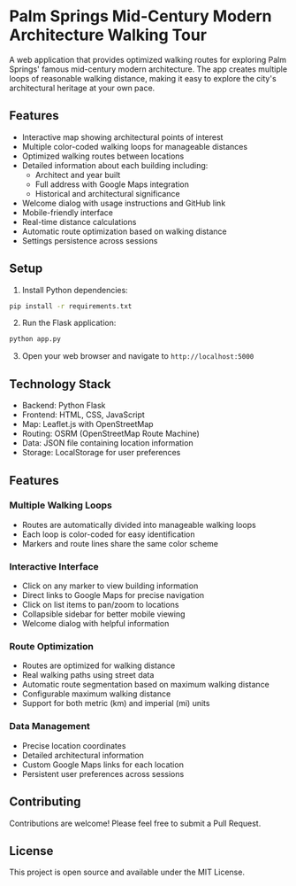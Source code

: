 # Palm Springs Mid-Century Modern Architecture Walking Tour

A web application that provides optimized walking routes for exploring Palm Springs' famous mid-century modern architecture. The app creates multiple loops of reasonable walking distance, making it easy to explore the city's architectural heritage at your own pace.

## Features
- Interactive map showing architectural points of interest
- Multiple color-coded walking loops for manageable distances
- Optimized walking routes between locations
- Detailed information about each building including:
  - Architect and year built
  - Full address with Google Maps integration
  - Historical and architectural significance
- Welcome dialog with usage instructions and GitHub link
- Mobile-friendly interface
- Real-time distance calculations
- Automatic route optimization based on walking distance
- Settings persistence across sessions

## Setup
1. Install Python dependencies:
```bash
pip install -r requirements.txt
```

2. Run the Flask application:
```bash
python app.py
```

3. Open your web browser and navigate to `http://localhost:5000`

## Technology Stack
- Backend: Python Flask
- Frontend: HTML, CSS, JavaScript
- Map: Leaflet.js with OpenStreetMap
- Routing: OSRM (OpenStreetMap Route Machine)
- Data: JSON file containing location information
- Storage: LocalStorage for user preferences

## Features
### Multiple Walking Loops
- Routes are automatically divided into manageable walking loops
- Each loop is color-coded for easy identification
- Markers and route lines share the same color scheme

### Interactive Interface
- Click on any marker to view building information
- Direct links to Google Maps for precise navigation
- Click on list items to pan/zoom to locations
- Collapsible sidebar for better mobile viewing
- Welcome dialog with helpful information

### Route Optimization
- Routes are optimized for walking distance
- Real walking paths using street data
- Automatic route segmentation based on maximum walking distance
- Configurable maximum walking distance
- Support for both metric (km) and imperial (mi) units

### Data Management
- Precise location coordinates
- Detailed architectural information
- Custom Google Maps links for each location
- Persistent user preferences across sessions

## Contributing
Contributions are welcome! Please feel free to submit a Pull Request.

## License
This project is open source and available under the MIT License.
